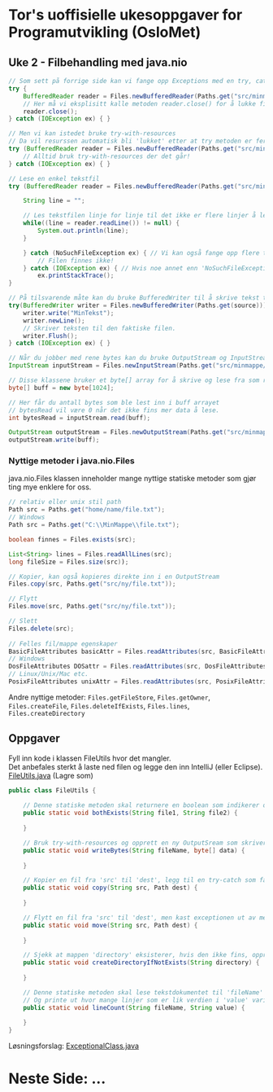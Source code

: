 # Tor's uoffisielle ukesoppgaver for Programutvikling (OsloMet)
## Uke 2 - Filbehandling med java.nio

```java
// Som sett på forrige side kan vi fange opp Exceptions med en try, catch statement
try {
    BufferedReader reader = Files.newBufferedReader(Paths.get("src/minmappe/fil.txt"));
    // Her må vi eksplisitt kalle metoden reader.close() for å lukke filen.
    reader.close();
} catch (IOException ex) { }

// Men vi kan istedet bruke try-with-resources
// Da vil resurssen automatisk bli 'lukket' etter at try metoden er ferdig.
try (BufferedReader reader = Files.newBufferedReader(Paths.get("src/minmappe/fil.txt"))) { 
    // Alltid bruk try-with-resources der det går!
} catch (IOException ex) { }

// Lese en enkel tekstfil
try (BufferedReader reader = Files.newBufferedReader(Paths.get("src/minmappe/fil.txt"))) {

    String line = "";

    // Les tekstfilen linje for linje til det ikke er flere linjer å lese
    while((line = reader.readLine()) != null) {
        System.out.println(line);
    }

    } catch (NoSuchFileException ex) { // Vi kan også fange opp flere typer Exceptions
        // Filen finnes ikke!
    } catch (IOException ex) { // Hvis noe annet enn 'NoSuchFileException' skjedde
        ex.printStackTrace();
}

// På tilsvarende måte kan du bruke BufferedWriter til å skrive tekst til en fil.
try(BufferedWriter writer = Files.newBufferedWriter(Paths.get(source))) {
    writer.write("MinTekst");
    writer.newLine();
    // Skriver teksten til den faktiske filen.
    writer.Flush();
} catch (IOException ex) { }

// Når du jobber med rene bytes kan du bruke OutputStream og InputStream
InputStream inputStream = Files.newInputStream(Paths.get("src/minmappe/fil.txt");

// Disse klassene bruker et byte[] array for å skrive og lese fra som regel.
byte[] buff = new byte[1024];

// Her får du antall bytes som ble lest inn i buff arrayet
// bytesRead vil være 0 når det ikke fins mer data å lese.
int bytesRead = inputStream.read(buff);

OutputStream outputStream = Files.newOutputStream(Paths.get("src/minmappe/fil.txt");
outputStream.write(buff);
```
### Nyttige metoder i java.nio.Files
java.nio.Files klassen inneholder mange nyttige statiske metoder som gjør ting mye enklere for oss.
```Java
// relativ eller unix stil path
Path src = Paths.get("home/name/file.txt");
// Windows
Path src = Paths.get("C:\\MinMappe\\file.txt");

boolean finnes = Files.exists(src);

List<String> lines = Files.readAllLines(src);
long fileSize = Files.size(src));

// Kopier, kan også kopieres direkte inn i en OutputStream
Files.copy(src, Paths.get("src/ny/file.txt"));

// Flytt
Files.move(src, Paths.get("src/ny/file.txt"));

// Slett
Files.delete(src);
        
// Felles fil/mappe egenskaper
BasicFileAttributes basicAttr = Files.readAttributes(src, BasicFileAttributes.class);
// Windows
DosFileAttributes DOSattr = Files.readAttributes(src, DosFileAttributes.class);
// Linux/Unix/Mac etc.
PosixFileAttributes unixAttr = Files.readAttributes(src, PosixFileAttributes.class);

```
Andre nyttige metoder: `Files.getFileStore`, `Files.getOwner`, `Files.createFile`, `Files.deleteIfExists`, `Files.lines`, `Files.createDirectory`

## Oppgaver
Fyll inn kode i klassen FileUtils hvor det mangler.  
Det anbefales sterkt å laste ned filen og legge den inn IntelliJ (eller Eclipse).  
[FileUtils.java](https://raw.githubusercontent.com/Nudua/programutvikling/master/uke2/oppgaver/FileUtils.java) (Lagre som)


```Java
public class FileUtils {
    
    // Denne statiske metoden skal returnere en boolean som indikerer om begge filene finnes på disken.
    public static void bothExists(String file1, String file2) {
        
    }

    // Bruk try-with-resources og opprett en ny OutputSream som skriver 'data' til den.
    public static void writeBytes(String fileName, byte[] data) {
        
    }

    // Kopier en fil fra 'src' til 'dest', legg til en try-catch som fanger opp NoSuchFileException og IOException.
    public static void copy(String src, Path dest) {
        
    }

    // Flytt en fil fra 'src' til 'dest', men kast exceptionen ut av metoden istedet for en try-catch
    public static void move(String src, Path dest) {
        
    }

    // Sjekk at mappen 'directory' eksisterer, hvis den ikke fins, opprett den.
    public static void createDirectoryIfNotExists(String directory) {
        
    }

    // Denne statiske metoden skal lese tekstdokumentet til 'fileName'
    // Og printe ut hvor mange linjer som er lik verdien i 'value' variabelen.
    public static void lineCount(String fileName, String value) {
        
    }
}
```
Løsningsforslag: [ExceptionalClass.java](https://raw.githubusercontent.com/Nudua/programutvikling/master/uke2/fasit/FileUtils.java) 

# Neste Side: ...